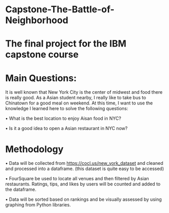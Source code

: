 # Capstone-The-Battle-of-Neighborhood

# The final project for the IBM capstone course 

# Main Questions:

  It is well known that New York City is the center of midwest and food there is really good. As a Asian student nearby, I really like to take bus to Chinatown for a good meal on weekend. At this time, I want to use the knowledge I learned here to solve the following questions:
 
 •  What is the best location to enjoy Aisan food in NYC? 
 
 •  Is it a good idea to open a Asian restaurant in NYC now?
  
# Methodology

• Data will be collected from https://cocl.us/new_york_dataset and cleaned and processed into a dataframe. (this dataset is quite easy to be accessed)

• FourSquare be used to locate all venues and then filtered by Asian restaurants. Ratings, tips, and likes by users will be counted and added to the dataframe.

• Data will be sorted based on rankings and be visually assessed by using graphing from Python libraries.

